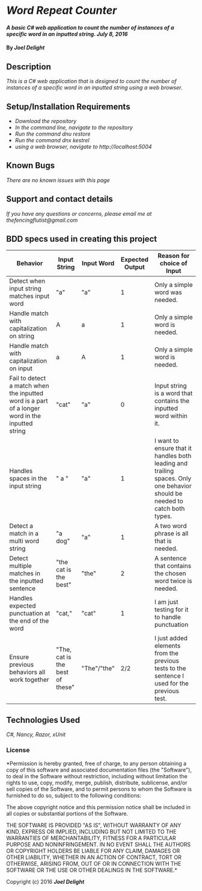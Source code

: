 # _Word Repeat Counter_

#### _A basic C# web application to count the number of instances of a specific word in an inputted string. July 8, 2016_

#### By _**Joel Delight**_

## Description

_This is a C# web application that is designed to count the number of instances of a specific word in an inputted string using a web browser._

## Setup/Installation Requirements

* _Download the repository_
* _In the command line, navigate to the repository_
* _Run the command dnu restore_
* _Run the command dnx kestrel_
* _using a web browser, navigate to http://localhost:5004_

## Known Bugs

_There are no known issues with this page_

## Support and contact details

_If you have any questions or concerns, please email me at thefencingflutist@gmail.com_

## BDD specs used in creating this project

Behavior | Input String | Input Word | Expected Output | Reason for choice of Input
--- | --- | --- | --- | ---
Detect when input string matches input word | "a" | "a" | 1 | Only a simple word was needed.
Handle match with capitalization on string | A | a | 1 | Only a simple word is needed.
Handle match with capitalization on input | a | A | 1 | Only a simple word is needed.
Fail to detect a match when the inputted word is a part of a longer word in the inputted string | "cat" | "a" | 0 | Input string is a word that contains the inputted word within it.
Handles spaces in the input string | " a " | "a" | 1 | I want to ensure that it handles both leading and trailing spaces. Only one behavior should be needed to catch both types.
Detect a match in a multi word string | "a dog"| "a" | 1 | A two word phrase is all that is needed.
Detect multiple matches in the inputted sentence | "the cat is the best" | "the" | 2 | A sentence that contains the chosen word twice is needed.
Handles expected punctuation at the end of the word | "cat," | "cat" | 1 | I am just testing for it to handle punctuation
Ensure previous behaviors all work together | "The, cat is the best of these" | "The"/"the" | 2/2 | I just added elements from the previous tests to the sentence I used for the previous test.



## Technologies Used

_C#, Nancy, Razor, xUnit_

### License

*Permission is hereby granted, free of charge, to any person obtaining a copy
of this software and associated documentation files (the "Software"), to deal
in the Software without restriction, including without limitation the rights
to use, copy, modify, merge, publish, distribute, sublicense, and/or sell
copies of the Software, and to permit persons to whom the Software is
furnished to do so, subject to the following conditions:

The above copyright notice and this permission notice shall be included in all
copies or substantial portions of the Software.

THE SOFTWARE IS PROVIDED "AS IS", WITHOUT WARRANTY OF ANY KIND, EXPRESS OR
IMPLIED, INCLUDING BUT NOT LIMITED TO THE WARRANTIES OF MERCHANTABILITY,
FITNESS FOR A PARTICULAR PURPOSE AND NONINFRINGEMENT. IN NO EVENT SHALL THE
AUTHORS OR COPYRIGHT HOLDERS BE LIABLE FOR ANY CLAIM, DAMAGES OR OTHER
LIABILITY, WHETHER IN AN ACTION OF CONTRACT, TORT OR OTHERWISE, ARISING FROM,
OUT OF OR IN CONNECTION WITH THE SOFTWARE OR THE USE OR OTHER DEALINGS IN THE
SOFTWARE.*

Copyright (c) 2016 **_Joel Delight_**
